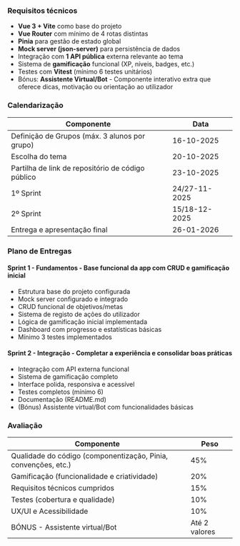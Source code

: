 ### Requisitos técnicos
- **Vue 3 + Vite** como base do projeto
- **Vue Router** com mínimo de 4 rotas distintas
- **Pinia** para gestão de estado global
- **Mock server (json-server)** para persistência de dados
- Integração com **1 API pública** externa relevante ao tema
- Sistema de **gamificação** funcional (XP, níveis, badges, etc.)
- Testes com **Vitest** (mínimo 6 testes unitários)
- Bónus: **Assistente Virtual/Bot** - Componente interativo extra que oferece dicas, motivação ou orientação ao utilizador

### Calendarização

| Componente | Data |
| --- | --- |
| Definição de Grupos (máx. 3 alunos por grupo) | 16-10-2025 |
| Escolha do tema | 20-10-2025 |
| Partilha de link de repositório de código público | 23-10-2025 |
| 1º Sprint | 24/27-11-2025 |
| 2º Sprint | 15/18-12-2025 |
| Entrega e apresentação final | 26-01-2026 |

### Plano de Entregas

#### Sprint 1 - Fundamentos - Base funcional da app com CRUD e gamificação inicial

- Estrutura base do projeto configurada
- Mock server configurado e integrado
- CRUD funcional de objetivos/metas
- Sistema de registo de ações do utilizador
- Lógica de gamificação inicial implementada
- Dashboard com progresso e estatísticas básicas
- Mínimo 3 testes implementados

#### Sprint 2 - Integração - Completar a experiência e consolidar boas práticas

- Integração com API externa funcional
- Sistema de gamificação completo 
- Interface polida, responsiva e acessível
- Testes completos (mínimo 6)
- Documentação (README.md)
- (Bónus) Assistente virtual/Bot com funcionalidades básicas

### Avaliação

| Componente | Peso |
| --- | --- |
| Qualidade do código (componentização, Pinia, convenções, etc.) | 45% |
| Gamificação (funcionalidade e criatividade) | 20% |
| Requisitos técnicos cumpridos | 15% |
| Testes (cobertura e qualidade) | 10% |
| UX/UI e Acessibilidade | 10% |
| BÓNUS - Assistente virtual/Bot | Até 2 valores |
